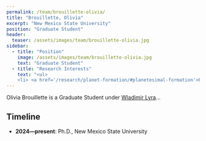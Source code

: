 ```yaml
---
permalink: /team/brouillette-olivia/
title: "Brouillette, Olivia"
excerpt: "New Mexico State University"
position: "Graduate Student"
header:
  teaser: /assets/images/team/brouillette-olivia.jpg
sidebar:
  - title: "Position"
    image: /assets/images/team/brouillette-olivia.jpg
    text: "Graduate Student"
  - title: "Research Interests"
    text: "<ul>
    <li> <a href='/research/planet-formation/#planetesimal-formation'>Planetesimal formation</a>"
---
```

Olivia Brouillette is a Graduate Student under [Wladimir Lyra](/team/nmsu-00-lyra-wladimir)...


## Timeline
- __2024—present__: Ph.D., New Mexico State University
